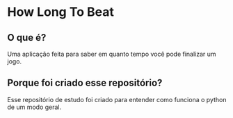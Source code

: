 # How Long To Beat

## O que é?
Uma aplicação feita para saber em quanto tempo você pode finalizar um jogo. 

## Porque foi criado esse repositório?
Esse repositório de estudo foi criado para entender como funciona o python de um modo geral. 

